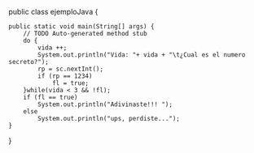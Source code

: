 
public class ejemploJava {

	public static void main(String[] args) {
		// TODO Auto-generated method stub
		do {
			vida ++;
			System.out.println("Vida: "+ vida + "\t¿Cual es el numero secreto?");
			rp = sc.nextInt();
			if (rp == 1234)
				fl = true;
		}while(vida < 3 && !fl);
		if (fl == true)
			System.out.println("Adivinaste!!! ");
		else
			System.out.println("ups, perdiste...");
	}

}
